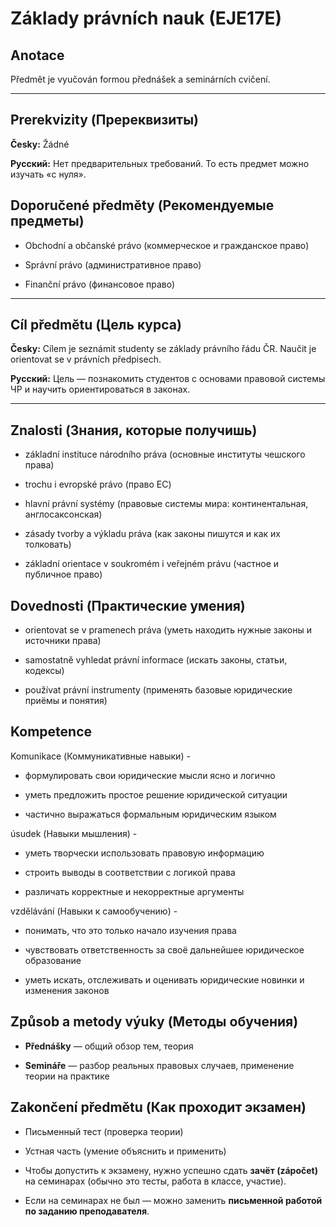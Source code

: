 # Základy právních nauk (EJE17E)

## Anotace
Předmět je vyučován formou přednášek a seminárních cvičení. 

---

## Prerekvizity (Пререквизиты)

**Česky:** Žádné

**Русский:** Нет предварительных требований. То есть предмет можно изучать «с нуля».

## Doporučené předměty  (Рекомендуемые предметы)

- Obchodní a občanské právo (коммерческое и гражданское право)
    
- Správní právo (административное право)
    
- Finanční právo (финансовое право)

---
## Cíl předmětu (Цель курса)

**Česky:** Cílem je seznámit studenty se základy právního řádu ČR. Naučit je orientovat se v právních předpisech.  

**Русский:** Цель — познакомить студентов с основами правовой системы ЧР и научить ориентироваться в законах.


---

## Znalosti (Знания, которые получишь)

- základní instituce národního práva (основные институты чешского права)
    
- trochu i evropské právo (право ЕС)
    
- hlavní právní systémy (правовые системы мира: континентальная, англосаксонская)
    
- zásady tvorby a výkladu práva (как законы пишутся и как их толковать)
    
- základní orientace v soukromém i veřejném právu (частное и публичное право)


## Dovednosti (Практические умения)

- orientovat se v pramenech práva (уметь находить нужные законы и источники права)
    
- samostatně vyhledat právní informace (искать законы, статьи, кодексы)
    
- používat právní instrumenty (применять базовые юридические приёмы и понятия)
## Kompetence 

Komunikace (Коммуникативные навыки) -
- формулировать свои юридические мысли ясно и логично
    
- уметь предложить простое решение юридической ситуации
    
- частично выражаться формальным юридическим языком

úsudek (Навыки мышления) - 
- уметь творчески использовать правовую информацию
    
- строить выводы в соответствии с логикой права
    
- различать корректные и некорректные аргументы

vzdělávání (Навыки к самообучению) - 
- понимать, что это только начало изучения права
    
- чувствовать ответственность за своё дальнейшее юридическое образование
    
- уметь искать, отслеживать и оценивать юридические новинки и изменения законов


## Způsob a metody výuky (Методы обучения)
- **Přednášky** — общий обзор тем, теория
    
- **Semináře** — разбор реальных правовых случаев, применение теории на практике
## Zakončení předmětu (Как проходит экзамен)

- Письменный тест (проверка теории)
    
- Устная часть (умение объяснить и применить)
    
- Чтобы допустить к экзамену, нужно успешно сдать **зачёт (zápočet)** на семинарах (обычно это тесты, работа в классе, участие).
    
- Если на семинарах не был — можно заменить **письменной работой по заданию преподавателя**.
